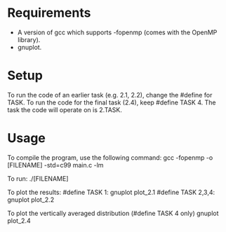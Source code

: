 # Requirements
- A version of gcc which supports -fopenmp (comes with the OpenMP library).  
- gnuplot.  

# Setup
To run the code of an earlier task (e.g. 2.1, 2.2), change the #define for TASK.
To run the code for the final task (2.4), keep #define TASK 4.
The task the code will operate on is 2.TASK.

# Usage
To compile the program, use the following command:
gcc -fopenmp -o [FILENAME] -std=c99 main.c -lm

To run:
./[FILENAME]

To plot the results:
#define TASK 1: gnuplot plot_2.1
#define TASK 2,3,4: gnuplot plot_2.2

To plot the vertically averaged distribution (#define TASK 4 only)
gnuplot plot_2.4
